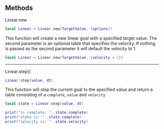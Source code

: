 
<h2> Methods </h2>

Linear.new

```lua
local Linear = Linear.new(TargetValue, [options])
```

This function will create a new linear goal with a specified target value. The second parameter is an optional table that specifies the velocity. If nothing is passed as the second parameter it will default the velocity to 1.

```lua
local Linear = Linear.new(TargetValue, {velocity = 1})
```

<hr>

Linear:step()

```lua
Linear:step(value, dt)
```

This function will step the current goal to the specified value and return a table consisting of a ```complete```, ```value``` and ```velocity```


```lua
local state = Linear:step(value, dt)

print("is complete: "..state.complete)
print("alpha is: "..state.complete)
print("velocity is: "..state.velocity)
```

